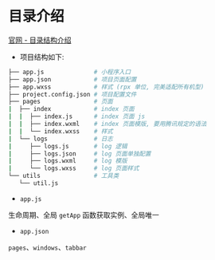 # 目录介绍

[官网 - 目录结构介绍](https://developers.weixin.qq.com/miniprogram/dev/framework/structure.html)

- 项目结构如下:

```bash
├── app.js              # 小程序入口
├── app.json            # 项目页面配置
├── app.wxss            # 样式 (rpx 单位, 完美适配所有机型)
├── project.config.json # 项目配置文件
├── pages               # 页面
|  ├── index            # index 页面
|  |  ├── index.js      # index 页面 js
|  |  ├── index.wxml    # index 页面模版, 要用腾讯规定的语法
|  |  └── index.wxss    # 样式
|  └── logs             # 日志
|     ├── logs.js       # log 逻辑
|     ├── logs.json     # log 页面单独配置
|     ├── logs.wxml     # log 模版
|     └── logs.wxss     # log 页面样式
└── utils               # 工具类
   └── util.js
```

- `app.js`

生命周期、全局 `getApp` 函数获取实例、全局唯一

- `app.json`

`pages`、`windows`、`tabbar`